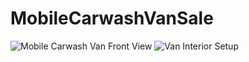 # MobileCarwashVanSale

<div class="van-photos">
  <img src="van-photo1.jpg" alt="Mobile Carwash Van Front View">
  <img src="van-photo2.jpg" alt="Van Interior Setup">
</div>
